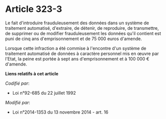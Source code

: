 # Article 323-3

Le fait d'introduire frauduleusement des données dans un système de traitement automatisé, d'extraire, de détenir, de
reproduire, de transmettre, de supprimer ou de modifier frauduleusement les données qu'il contient est puni de cinq ans
d'emprisonnement et de 75 000 euros d'amende.

Lorsque cette infraction a été commise à l'encontre d'un système de traitement automatisé de données à caractère personnel
mis en œuvre par l'Etat, la peine est portée à sept ans d'emprisonnement et à 100 000 € d'amende.

**Liens relatifs à cet article**

_Codifié par_:

  - Loi n°92-685 du 22 juillet 1992

_Modifié par_:

  - Loi n°2014-1353 du 13 novembre 2014 - art. 16

